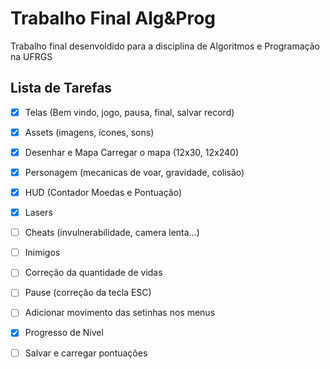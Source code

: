 # Trabalho Final Alg&Prog

Trabalho final desenvoldido para a disciplina de Algoritmos e Programação na UFRGS

## Lista de Tarefas

- [x] Telas (Bem vindo, jogo, pausa, final, salvar record)
- [x] Assets (imagens, ícones, sons)
- [x] Desenhar e Mapa Carregar o mapa (12x30, 12x240)
- [x] Personagem (mecanicas de voar, gravidade, colisão)
- [x] HUD (Contador Moedas e Pontuação)
- [x] Lasers
- [ ] Cheats (invulnerabilidade, camera lenta...)
- [ ] Inimigos
- [ ] Correção da quantidade de vidas
- [ ] Pause (correção da tecla ESC)
- [ ] Adicionar movimento das setinhas nos menus
- [x] Progresso de Nível
- [ ] Salvar e carregar pontuações

